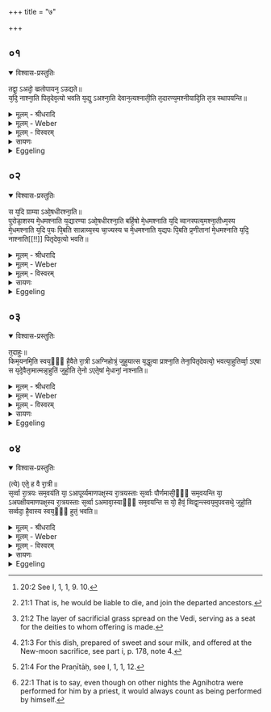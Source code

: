 +++
title = "७"

+++


## ०१


<details open><summary>विश्वास-प्रस्तुतिः</summary>

तद्वा᳘ ऽअदो᳘ व्व्रतोपायन᳘ ऽउद्यते॥  
य᳘दि᳘ नाश्ना᳘ति पितृदेव᳘त्यो भवति य᳘द्यु ऽअश्ना᳘ति देवान᳘त्यश्नाती᳘ति त᳘दारण्य᳘मश्नीयादि᳘ति त᳘त्र स्थापयन्ति॥
</details>

<details><summary>मूलम् - श्रीधरादि</summary>

तद्वा᳘ ऽअदो᳘ व्व्रतोपायन᳘ ऽउद्यते॥  
य᳘दि᳘ नाश्ना᳘ति पितृदेव᳘त्यो भवति य᳘द्यु ऽअश्ना᳘ति देवान᳘त्यश्नाती᳘ति त᳘दारण्य᳘मश्नीयादि᳘ति त᳘त्र स्थापयन्ति॥
</details>

<details><summary>मूलम् - Weber</summary>

तद्वा᳘ अदो᳘ व्रतोपायन᳘ उद्यते॥  
य᳘दिॗ नाश्ना᳘ति पितृदेव᳘त्यो भवति य᳘द्यु अश्ना᳘ति देवान᳘त्यश्नाती᳘ति त᳘दारण्य᳘मश्नीयादि᳘ति त᳘त्र स्थापयन्ति॥
</details>

<details><summary>मूलम् - विस्वरम्</summary>


</details>

<details><summary>सायणः</summary>

…
</details>

<details><summary>Eggeling</summary>

1. Now there, on the occasion of the entering on the fast, it is said [^egg_114], 'If he does not eat, he becomes

[^egg_114]: 20:2 See I, 1, 1, 9. 10.

consecrated to the Fathers [^egg_115]; and if he does eat he eats whilst passing over the gods;' and, in this respect, they lay down the rule, 'Let him therefore eat what grows in the forest.'

[^egg_115]: 21:1 That is, he would be liable to die, and join the departed ancestors.
</details>


## ०२


<details open><summary>विश्वास-प्रस्तुतिः</summary>

स य᳘दि ग्राम्या ऽओ᳘षधीरश्ना᳘ति॥  
पुरोडा᳘शस्य मे᳘धमश्नाति य᳘द्यारण्या ऽओ᳘षधीरश्ना᳘ति बर्हि᳘षो मे᳘धमश्नाति य᳘दि व्वानस्पत्य᳘मश्ना᳘तीध्म᳘स्य मे᳘धमश्नाति य᳘दि प᳘यः पि᳘बति सान्नाय्य᳘स्य चा᳘ज्यस्य च मे᳘धमश्नाति य᳘द्यपः पि᳘बति प्र᳘णीतानां मे᳘धमश्नाति य᳘दि᳘ नाश्नाति[[!!]] पितृदेव᳘त्यो भवति॥
</details>

<details><summary>मूलम् - श्रीधरादि</summary>

स य᳘दि ग्राम्या ऽओ᳘षधीरश्ना᳘ति॥  
पुरोडा᳘शस्य मे᳘धमश्नाति य᳘द्यारण्या ऽओ᳘षधीरश्ना᳘ति बर्हि᳘षो मे᳘धमश्नाति य᳘दि व्वानस्पत्य᳘मश्ना᳘तीध्म᳘स्य मे᳘धमश्नाति य᳘दि प᳘यः पि᳘बति सान्नाय्य᳘स्य चा᳘ज्यस्य च मे᳘धमश्नाति य᳘द्यपः पि᳘बति प्र᳘णीतानां मे᳘धमश्नाति य᳘दि᳘ नाश्नाति[[!!]] पितृदेव᳘त्यो भवति॥
</details>

<details><summary>मूलम् - Weber</summary>

स य᳘दि ग्राम्या ओ᳘षधीरश्ना᳘ति॥  
पुरोडा᳘शस्य मे᳘धमश्नाति य᳘द्यारण्या ओ᳘षधीरश्ना᳘ति बर्हि᳘षो मे᳘धमश्नाति य᳘दि वानस्पत्य᳘मश्ना᳘तीध्म᳘स्य मे᳘धमश्नाति य᳘दि प᳘यः पि᳘बति सांनाय्य᳘स्य चा᳘ज्यस्य च मे᳘धमश्नाति य᳘द्यपः पि᳘बति प्र᳘णीतानाम् मे᳘धमश्नाति य᳘दिॗ नाश्ना᳘ति पितृदेव᳘त्यो भवति॥
</details>

<details><summary>मूलम् - विस्वरम्</summary>


</details>

<details><summary>सायणः</summary>

…
</details>

<details><summary>Eggeling</summary>

2. If he eats cultivated plants he eats the sacrificial essence of the offering-cake; and if he eats forest plants he eats the essence of the barhis [^egg_116]; and if he eats aught of trees he eats the essence of the fuel (for the sacrificial fire); and if he drinks milk he consumes the essence of the Sānnāyya [^egg_117]; and if he drinks water he consumes the essence of the lustral waters [^egg_118]; and if he eats nothing he becomes consecrated to the Fathers.

[^egg_116]: 21:2 The layer of sacrificial grass spread on the Vedi, serving as a seat for the deities to whom offering is made.

[^egg_117]: 21:3 For this dish, prepared of sweet and sour milk, and offered at the New-moon sacrifice, see part i, p. 178, note 4.

[^egg_118]: 21:4 For the Praṇītāḥ, see I, 1, 1, 12.
</details>


## ०३


<details open><summary>विश्वास-प्रस्तुतिः</summary>

त᳘दाहुः॥  
किम᳘यनमि᳘ति स्वय᳘ᳫँ᳘ है᳘वैते रा᳘त्री ऽअग्निहोत्रं᳘ जुहुयात्स य᳘द्धुत्वा प्राश्ना᳘ति तेना᳘पितृदेवत्यो᳘ भवत्या᳘हुतिर्व्वा᳘ ऽएषा स य᳘दे᳘वैता᳘मात्मन्ना᳘हुतिं जुहो᳘ति ते᳘नो ऽएते᳘षां मे᳘धानां᳘ नाश्नाति॥
</details>

<details><summary>मूलम् - श्रीधरादि</summary>

त᳘दाहुः॥  
किम᳘यनमि᳘ति स्वय᳘ᳫँ᳘ है᳘वैते रा᳘त्री ऽअग्निहोत्रं᳘ जुहुयात्स य᳘द्धुत्वा प्राश्ना᳘ति तेना᳘पितृदेवत्यो᳘ भवत्या᳘हुतिर्व्वा᳘ ऽएषा स य᳘दे᳘वैता᳘मात्मन्ना᳘हुतिं जुहो᳘ति ते᳘नो ऽएते᳘षां मे᳘धानां᳘ नाश्नाति॥
</details>

<details><summary>मूलम् - Weber</summary>

त᳘दाहुः॥  
किम᳘यनमि᳘ति स्वय᳘ᳫं᳘ हैॗवैते रा᳘त्री अग्निहोत्रं᳘ जुहुयात्स य᳘द्धुत्वा प्राश्ना᳘ति तेना᳘पितृदेवत्यो भवत्या᳘हुतिर्वा᳘ एषा स य᳘देॗवैता᳘मात्मन्ना᳘हुतिं जुहो᳘ति ते᳘नो एते᳘षाम् मे᳘धानांॗ नाश्नाति॥
</details>

<details><summary>मूलम् - विस्वरम्</summary>


</details>

<details><summary>सायणः</summary>

…
</details>

<details><summary>Eggeling</summary>

3. As to this they say, 'What course of procedure is there?' Well, let him, on those two nights (of full and new moon), himself offer the Agnihotra: inasmuch as, after offering, he takes food he does not become consecrated to the Fathers, for that (libation) is an offering; and inasmuch as he performs that offering in his own self he does not eat of those sacrificial essences.
</details>


## ०४


<details open><summary>विश्वास-प्रस्तुतिः</summary>

(त्ये) एते᳘ ह वै रा᳘त्री॥  
स᳘र्व्वा रा᳘त्रयः सम᳘वयंति या᳘ ऽआपूर्य्यमाणपक्ष᳘स्य रा᳘त्रयस्ताः स᳘र्व्वाः पौर्णमासी᳘ᳫँ᳘ सम᳘वयन्ति या᳘ ऽअपक्षीयमाणपक्ष᳘स्य रा᳘त्रयस्ताः स᳘र्व्वा ऽअमावा᳘स्याᳫँ᳭ सम᳘वयन्ति स यो᳘ हैवं᳘ व्विद्वा᳘न्त्स्वय᳘मुपवसथे᳘ जुहो᳘ति सर्व्वदा᳘ है᳘वास्य स्वय᳘ᳫँ᳘ हुतं᳘ भवति॥
</details>

<details><summary>मूलम् - श्रीधरादि</summary>

(त्ये) एते᳘ ह वै रा᳘त्री॥  
स᳘र्व्वा रा᳘त्रयः सम᳘वयंति या᳘ ऽआपूर्य्यमाणपक्ष᳘स्य रा᳘त्रयस्ताः स᳘र्व्वाः पौर्णमासी᳘ᳫँ᳘ सम᳘वयन्ति या᳘ ऽअपक्षीयमाणपक्ष᳘स्य रा᳘त्रयस्ताः स᳘र्व्वा ऽअमावा᳘स्याᳫँ᳭ सम᳘वयन्ति स यो᳘ हैवं᳘ व्विद्वा᳘न्त्स्वय᳘मुपवसथे᳘ जुहो᳘ति सर्व्वदा᳘ है᳘वास्य स्वय᳘ᳫँ᳘ हुतं᳘ भवति॥
</details>

<details><summary>मूलम् - Weber</summary>

एते᳘ ह वै रा᳘त्री॥  
स᳘र्वा रा᳘त्रयः सम᳘वयन्ति या᳘ आपूर्यमाणपक्ष᳘स्य रा᳘त्रयस्ताः स᳘र्वाः पौर्णमासी᳘ᳫं᳘ सम᳘वयन्ति या᳘ अपक्षीयमाणपक्ष᳘स्य रा᳘त्रयस्ताः स᳘र्वा अमावाॗस्याᳫं सम᳘वयन्ति स यो᳘ हैवं᳘ विद्वा᳘न्त्स्वय᳘मुपवसथे᳘ जुहो᳘ति सर्वदा᳘ हैॗवास्य स्वय᳘ᳫं᳘ हुत᳘म् भवति॥
</details>

<details><summary>मूलम् - विस्वरम्</summary>


</details>

<details><summary>सायणः</summary>

…
</details>

<details><summary>Eggeling</summary>

4. Now all the nights concentrate themselves in these two nights: all the nights of the waxing moon concentrate in the night of full moon, and all the nights of the waning moon concentrate in the night of new moon; and, verily, for him who, knowing this, offers (the Agnihotra) himself on the day of

the entrance on the fast, offering is always made by himself [^egg_119].

[^egg_119]: 22:1 That is to say, even though on other nights the Agnihotra were performed for him by a priest, it would always count as being performed by himself.
</details>

